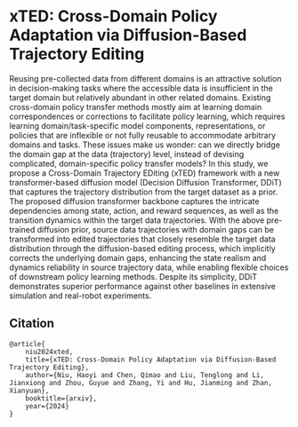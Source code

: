 # xTED: Cross-Domain Policy Adaptation via Diffusion-Based Trajectory Editing
Reusing pre-collected data from different domains is an attractive solution in decision-making tasks where the accessible data is insufficient in the target domain but relatively abundant in other related domains. Existing cross-domain policy transfer methods mostly aim at learning domain correspondences or corrections to facilitate policy learning, which requires learning domain/task-specific model components, representations, or policies that are inflexible or not fully reusable to accommodate arbitrary domains and tasks. These issues make us wonder: can we directly bridge the domain gap at the data (trajectory) level, instead of devising complicated, domain-specific policy transfer models? In this study, we propose a Cross-Domain Trajectory EDiting (xTED) framework with a new transformer-based diffusion model (Decision Diffusion Transformer, DDiT) that captures the trajectory distribution from the target dataset as a prior. The proposed diffusion transformer backbone captures the intricate dependencies among state, action, and reward sequences, as well as the transition dynamics within the target data trajectories. With the above pre-trained diffusion prior, source data trajectories with domain gaps can be transformed into edited trajectories that closely resemble the target data distribution through the diffusion-based editing process, which implicitly corrects the underlying domain gaps, enhancing the state realism and dynamics reliability in source trajectory data, while enabling flexible choices of downstream policy learning methods. Despite its simplicity, DDiT demonstrates superior performance against other baselines in extensive simulation and real-robot experiments.

## Citation
```
@article{
    niu2024xted,
    title={xTED: Cross-Domain Policy Adaptation via Diffusion-Based Trajectory Editing},
    author={Niu, Haoyi and Chen, Qimao and Liu, Tenglong and Li, Jianxiong and Zhou, Guyue and Zhang, Yi and Hu, Jianming and Zhan, Xianyuan},
    booktitle={arxiv},
    year={2024}
}
```
